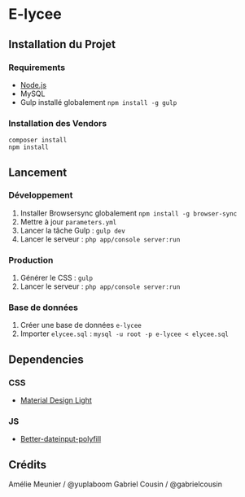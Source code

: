 # E-lycee


## Installation du Projet

### Requirements
- [Node.js](https://nodejs.org/)
- MySQL
- Gulp installé globalement `npm install -g gulp`

### Installation des Vendors
```
composer install
npm install
```


## Lancement

### Développement
1. Installer Browsersync globalement `npm install -g browser-sync`
2. Mettre à jour `parameters.yml`
3. Lancer la tâche Gulp : `gulp dev`
4. Lancer le serveur : `php app/console server:run`

### Production
1. Générer le CSS : `gulp`
2. Lancer le serveur : `php app/console server:run`

### Base de données
1. Créer une base de données `e-lycee`
2. Importer `elycee.sql` : `mysql -u root -p e-lycee < elycee.sql`


## Dependencies

### CSS
- [Material Design Light](http://getmdl.io)

### JS
- [Better-dateinput-polyfill](https://github.com/chemerisuk/better-dateinput-polyfill)


## Crédits

Amélie Meunier / @yuplaboom
Gabriel Cousin / @gabrielcousin
